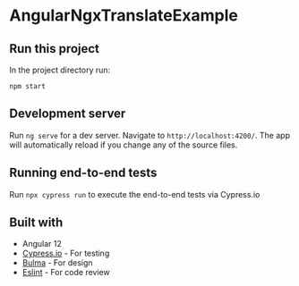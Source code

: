 # AngularNgxTranslateExample

## Run this project
In the project directory run:
```
npm start
```
## Development server

Run `ng serve` for a dev server. Navigate to `http://localhost:4200/`. The app will automatically reload if you change any of the source files.

## Running end-to-end tests

Run `npx cypress run` to execute the end-to-end tests via Cypress.io

## Built with
* Angular 12
* [Cypress.io](https://www.cypress.io/) - For testing
* [Bulma](https://bulma.io/) - For design
* [Eslint](https://eslint.org/) - For code review

